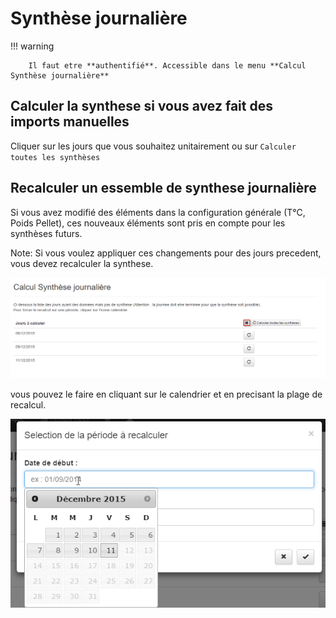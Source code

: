 # Synthèse journalière

!!! warning

        Il faut etre **authentifié**. Accessible dans le menu **Calcul Synthèse journalière**

## Calculer la synthese si vous avez fait des imports manuelles

Cliquer sur les jours que vous souhaitez unitairement ou sur `Calculer toutes les synthèses`

## Recalculer un essemble de synthese journalière

Si vous avez modifié des éléments dans la configuration générale (T°C, Poids Pellet), ces nouveaux éléments sont pris en compte pour les synthèses futurs.

Note: Si vous voulez appliquer ces changements pour des jours precedent, vous devez recalculer la synthese.

![w-0231-oko](/assets/img/oko/w-0231-oko.png)

vous pouvez le faire en cliquant sur le calendrier et en precisant la plage de recalcul.

![w-0232-oko](/assets/img/oko/w-0232-oko.png)

